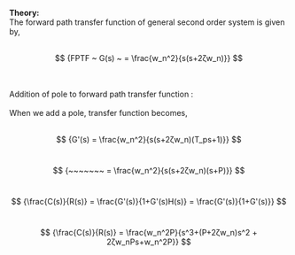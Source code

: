 <script src='https://cdnjs.cloudflare.com/ajax/libs/mathjax/2.7.4/MathJax.js?config=default'></script>

<strong>Theory:</strong> <br>The forward path transfer function of general second order system is given by,
<br>
<br>


$$ {FPTF ~ G(s) ~ = \frac{w_n^2}{s(s+2ζw_n)}} $$

<br>
<br>
Addition of pole to forward path transfer function : <br><br>
When we add a pole, transfer function becomes,

<br>
<br>

$$ {G'(s) = \frac{w_n^2}{s(s+2ζw_n)(T_ps+1)}} $$ 
<br>

$$ {~~~~~~~ = \frac{w_n^2}{s(s+2ζw_n)(s+P)}} $$ 
<br>

$$ {\frac{C(s)}{R(s)} = \frac{G'(s)}{1+G'(s)H(s)} = \frac{G'(s)}{1+G'(s)}} $$
<br>

$$ {\frac{C(s)}{R(s)} = \frac{w_n^2P}{s^3+(P+2ζw_n)s^2 + 2ζw_nPs+w_n^2P}} $$
